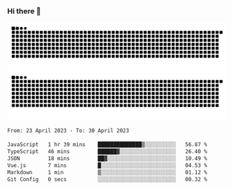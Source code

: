 ### Hi there 👋

![GitHub Snake Light](https://raw.githubusercontent.com/jichangee/jichangee/output/github-snake.svg#gh-light-mode-only)
![GitHub Snake dark](https://raw.githubusercontent.com/jichangee/jichangee/output/github-snake-dark.svg#gh-dark-mode-only)

<!--START_SECTION:waka-->

```text
From: 23 April 2023 - To: 30 April 2023

JavaScript   1 hr 39 mins    ██████████████▒░░░░░░░░░░   56.87 %
TypeScript   46 mins         ██████▓░░░░░░░░░░░░░░░░░░   26.40 %
JSON         18 mins         ██▓░░░░░░░░░░░░░░░░░░░░░░   10.49 %
Vue.js       7 mins          █░░░░░░░░░░░░░░░░░░░░░░░░   04.53 %
Markdown     1 min           ▒░░░░░░░░░░░░░░░░░░░░░░░░   01.12 %
Git Config   0 secs          ░░░░░░░░░░░░░░░░░░░░░░░░░   00.32 %
```

<!--END_SECTION:waka-->

<!--
![GitHub Snake Light](github-snake.svg#gh-light-mode-only)
![GitHub Snake dark](github-snake-dark.svg#gh-dark-mode-only)
-->

<!--
**jichangee/jichangee** is a ✨ _special_ ✨ repository because its `README.md` (this file) appears on your GitHub profile.

Here are some ideas to get you started:

- 🔭 I’m currently working on ...
- 🌱 I’m currently learning ...
- 👯 I’m looking to collaborate on ...
- 🤔 I’m looking for help with ...
- 💬 Ask me about ...
- 📫 How to reach me: ...
- 😄 Pronouns: ...
- ⚡ Fun fact: ...
-->
